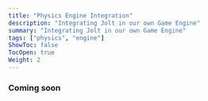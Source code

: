 ```yaml
---
title: "Physics Engine Integration"
description: "Integrating Jolt in our own Game Engine"
summary: "Integrating Jolt in our own Game Engine"
tags: ["physics", "engine"]
ShowToc: false
TocOpen: true
Weight: 2
---
```

### Coming soon